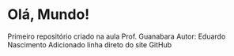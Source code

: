 # Olá, Mundo!
 Primeiro repositório criado na aula Prof. Guanabara
 Autor: Eduardo Nascimento
Adicionado linha direto do site GitHub 
